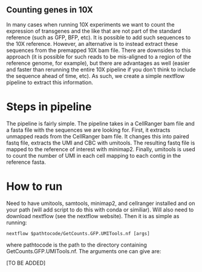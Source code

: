 ## Counting genes in 10X

In many cases when running 10X experiments we want to count the expression of transgenes and the like that are not part of the standard reference (such as GFP, BFP, etc). It is possible to add such sequences to the 10X reference. However, an alternative is to instead extract these sequences from the premapped 10X bam file. There are downsides to this approach (it is possible for such reads to be mis-aligned to a region of the reference genome, for example), but there are advantages as well (easier and faster than rerunning the entire 10X pipeline if you don't think to include the sequence ahead of time, etc). As such, we create a simple nextflow pipeline to extract this information.

# Steps in pipeline

The pipeline is fairly simple. The pipeline takes in a CellRanger bam file and a fasta file with the sequences we are looking for. First, it extracts unmapped reads from the CellRanger bam file. It changes this into paired fastq file, extracts the UMI and CBC with umitools. The resulting fastq file is mapped to the reference of interest with minimap2. Finally, umitools is used to count the number of UMI in each cell mapping to each contig in the reference fasta. 

# How to run

Need to have umitools, samtools, minimap2, and cellranger installed and on your path (will add script to do this with conda or similiar). Will also need to download nextflow (see the nextflow website). Then it is as simple as running:

```
nextflow $pathtocode/GetCounts.GFP.UMITools.nf [args]
```

where pathtocode is the path to the directory containing GetCounts.GFP.UMITools.nf. The arguments one can give are:


[TO BE ADDED]


